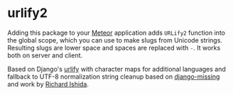 urlify2
=======

Adding this package to your [Meteor](http://www.meteor.com/) application adds `URLify2` function into the global scope,
which you can use to make slugs from Unicode strings. Resulting slugs are lower space and spaces are replaced with `-`.
It works both on server and client.

Based on Django's [urlify](https://github.com/django/django/blob/master/django/contrib/admin/static/admin/js/urlify.js)
with character maps for additional languages and fallback to UTF-8 normalization string cleanup based on
[django-missing](https://github.com/mitar/django-missing) and work by [Richard Ishida](http://rishida.net/).